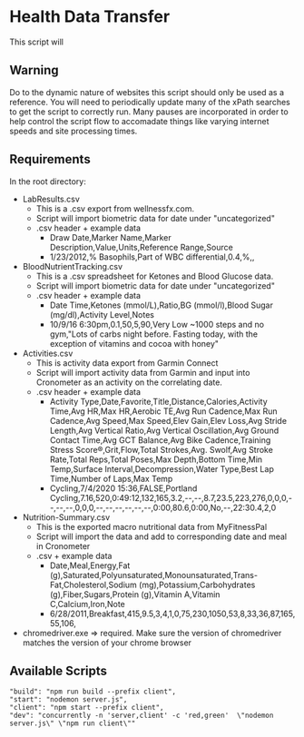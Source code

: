 # Health Data Transfer
This script will

## Warning

Do to the dynamic nature of websites this script should only be used as a reference.  You will need to periodically update many of the xPath searches to get the script to correctly run. 
Many pauses are incorporated in order to help control the script flow to accomadate things like varying internet speeds and site processing times.  

## Requirements

In the root directory:

* LabResults.csv
  * This is a .csv export from wellnessfx.com.
  * Script will import biometric data for date under "uncategorized"
  * .csv header + example data
    * Draw Date,Marker Name,Marker Description,Value,Units,Reference Range,Source
    * 1/23/2012,% Basophils,Part of WBC differential,0.4,%,,
* BloodNutrientTracking.csv
  * This is a .csv spreadsheet for Ketones and Blood Glucose data.
  * Script will import biometric data for date under "uncategorized"
  * .csv header + example data
    * Date Time,Ketones (mmol/L),Ratio,BG (mmol/l),Blood Sugar (mg/dl),Activity Level,Notes
    * 10/9/16 6:30pm,0.1,50,5,90,Very Low  ~1000 steps and no gym,"Lots of carbs night before.  Fasting today, with the exception of vitamins and cocoa with honey"
* Activities.csv
  * This is activity data export from Garmin Connect
  * Script will import activity data from Garmin and input into Cronometer as an activity on the correlating date.
  * .csv header + example data
    * Activity Type,Date,Favorite,Title,Distance,Calories,Activity Time,Avg HR,Max HR,Aerobic TE,Avg Run Cadence,Max Run Cadence,Avg Speed,Max Speed,Elev Gain,Elev Loss,Avg Stride Length,Avg Vertical Ratio,Avg Vertical Oscillation,Avg Ground Contact Time,Avg GCT Balance,Avg Bike Cadence,Training Stress Score®,Grit,Flow,Total Strokes,Avg. Swolf,Avg Stroke Rate,Total Reps,Total Poses,Max Depth,Bottom Time,Min Temp,Surface Interval,Decompression,Water Type,Best Lap Time,Number of Laps,Max Temp
    * Cycling,7/4/2020 15:36,FALSE,Portland Cycling,7.16,520,0:49:12,132,165,3.2,--,--,8.7,23.5,223,276,0,0,0,--,--,--,0,0,0,--,--,--,--,--,--,0:00,80.6,0:00,No,--,22:30.4,2,0
* Nutrition-Summary.csv
  * This is the exported macro nutritional data from MyFitnessPal
  * Script will import the data and add to corresponding date and meal in Cronometer
  * .csv + example data
    * Date,Meal,Energy,Fat (g),Saturated,Polyunsaturated,Monounsaturated,Trans-Fat,Cholesterol,Sodium (mg),Potassium,Carbohydrates (g),Fiber,Sugars,Protein (g),Vitamin A,Vitamin C,Calcium,Iron,Note
    * 6/28/2011,Breakfast,415,9.5,3,4,1,0,75,230,1050,53,8,33,36,87,165,55,106,
* chromedriver.exe => required.  Make sure the version of chromedriver matches the version of your chrome browser


## Available Scripts

    "build": "npm run build --prefix client",
    "start": "nodemon server.js",
    "client": "npm start --prefix client",
    "dev": "concurrently -n 'server,client' -c 'red,green'  \"nodemon server.js\" \"npm run client\""

